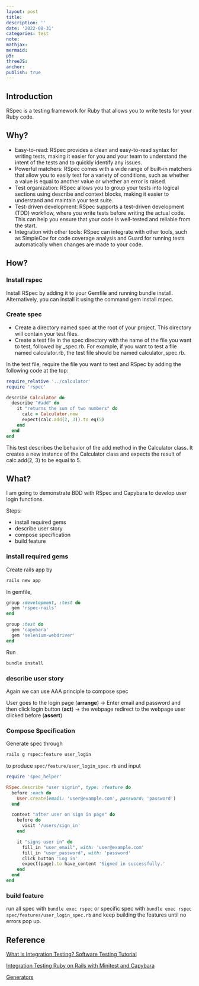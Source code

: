 ```yaml
---
layout: post
title:
description: ''
date: '2022-08-31'
categories: test
note:
mathjax:
mermaid:
p5:
threeJS:
anchor:
publish: true
---
```


## Introduction

RSpec is a testing framework for Ruby that allows you to write tests for your Ruby code.

## Why?

* Easy-to-read: RSpec provides a clean and easy-to-read syntax for writing tests, making it easier for you and your team to understand the intent of the tests and to quickly identify any issues.
* Powerful matchers: RSpec comes with a wide range of built-in matchers that allow you to easily test for a variety of conditions, such as whether a value is equal to another value or whether an error is raised.
* Test organization: RSpec allows you to group your tests into logical sections using describe and context blocks, making it easier to understand and maintain your test suite.
* Test-driven development: RSpec supports a test-driven development (TDD) workflow, where you write tests before writing the actual code. This can help you ensure that your code is well-tested and reliable from the start.
* Integration with other tools: RSpec can integrate with other tools, such as SimpleCov for code coverage analysis and Guard for running tests automatically when changes are made to your code.

## How?

### Install rspec

Install RSpec by adding it to your Gemfile and running bundle install. Alternatively, you can install it using the command gem install rspec.

### Create spec

* Create a directory named spec at the root of your project. This directory will contain your test files.
* Create a test file in the spec directory with the name of the file you want to test, followed by _spec.rb. For example, if you want to test a file named calculator.rb, the test file should be named calculator_spec.rb.

In the test file, require the file you want to test and RSpec by adding the following code at the top:

```ruby
require_relative '../calculator'
require 'rspec'

describe Calculator do
  describe "#add" do
    it "returns the sum of two numbers" do
      calc = Calculator.new
      expect(calc.add(2, 3)).to eq(5)
    end
  end
end
```

This test describes the behavior of the add method in the Calculator class. It creates a new instance of the Calculator class and expects the result of calc.add(2, 3) to be equal to 5.

## What?

I am going to demonstrate BDD with RSpec and Capybara to develop user login functions.

Steps:

* install required gems
* describe user story
* compose specification
* build feature

### install required gems

Create rails app by

```bash
rails new app
```

In gemfile,

```ruby
group :development, :test do
  gem 'rspec-rails'
end

group :test do
  gem 'capybara'
  gem 'selenium-webdriver'
end
```

Run

```bash
bundle install
```

### describe user story

Again we can use AAA principle to compose spec

User goes to the login page (**arrange**) -> Enter email and password and then click login button (**act**) -> the webpage redirect to the webpage user clicked before (**assert**)

### Compose Specification

Generate spec through

```bash
rails g rspec:feature user_login
```

to produce `spec/feature/user_login_spec.rb` and input

```ruby
require 'spec_helper'

RSpec.describe "user signin", type: :feature do
  before :each do
    User.create(email: 'user@example.com', password: 'password')
  end

  context "after user on sign in page" do
    before do
      visit '/users/sign_in'
    end

    it "signs user in" do
      fill_in "user_email", with: 'user@example.com'
      fill_in "user_password", with: 'password'
      click_button 'Log in'
      expect(page).to have_content 'Signed in successfully.'
    end
  end
end
```

### build feature

run all spec with `bundle exec rspec` or specific spec with `bundle exec rspec spec/features/user_login_spec.rb` and keep building the features until no errors pop up.

## Reference

[What is Integration Testing? Software Testing Tutorial](https://www.youtube.com/watch?v=QYCaaNz8emY)

[Integration Testing Ruby on Rails with Minitest and Capybara](https://semaphoreci.com/community/tutorials/integration-testing-ruby-on-rails-with-minitest-and-capybara)

[Generators](https://relishapp.com/rspec/rspec-rails/docs/generators)
